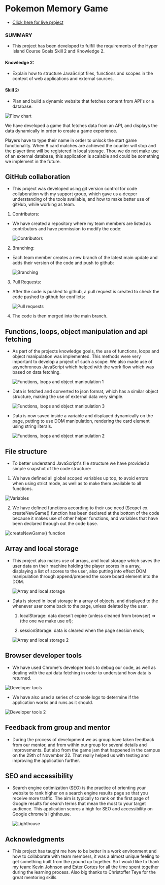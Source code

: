 # Pokemon Memory Game

- [Click here for live project](https://adorable-syrniki-de194e.netlify.app/)

### SUMMARY

- This project has been developed to fulfill the requirements of the Hyper Island Course Goals Skill 2 and Knowledge 2.

#### Knowledge 2:

- Explain how to structure JavaScript files, functions and scopes in the context of web applications and external sources.

#### Skill 2:

- Plan and build a dynamic website that fetches content from API's or a database.

![Flow chart](https://res.cloudinary.com/frank2021/image/upload/v1669640273/pokemon_game/Flow_chart_xmjjop.png)

We have developed a game that fetches data from an API, and displays the data dynamically in order to create a game experience.

Players have to type their name in order to unlock the start game functionality. When 8 card matches are achieved the counter will stop and the player time will be registered in local storage. Thou we do not make use of an external database, this application is scalable and could be something we implement in the future.

## GitHub collaboration

- This project was developed using git version control for code collaboration with my support group, which gave us a deeper understanding of the tools available, and how to make better use of gitHub, while working as team.

1.  Contributors:

- We have created a repository where my team members are listed as contributors and have permission to modify the code:

  ![Contributors](https://res.cloudinary.com/frank2021/image/upload/v1669710463/pokemon_game/contributors_gv5hh6.png)

2.  Branching:

- Each team member creates a new branch of the latest main update and adds their version of the code and push to github:

  ![Branching](https://res.cloudinary.com/frank2021/image/upload/v1669640716/pokemon_game/fork_and_branches_hvdn9g.png)

3.  Pull Requests:

- After the code is pushed to github, a pull request is created to check the code pushed to github for conflicts:

  ![Pull requests](https://res.cloudinary.com/frank2021/image/upload/v1669640716/pokemon_game/pull_requests_yqvh01.png)

4. The code is then merged into the main branch.

## Functions, loops, object manipulation and api fetching

- As part of the projects knowledge goals, the use of functions, loops and object manipulation was implemented.
  This methods were very important to develop a project of such a scope. We also made use of asynchronous JavaScript
  which helped with the work flow which was based on data fetching.

  ![Functions, loops and object manipulation 1](https://res.cloudinary.com/frank2021/image/upload/v1669663646/pokemon_game/api_fetching_echvih.png)

- Data is fetched and converted to json format, which has a similar object structure, making the use of external data very simple.

  ![Functions, loops and object manipulation 3](https://res.cloudinary.com/frank2021/image/upload/v1669803371/pokemon_game/obj_c7dm9w.png)

- Data is now saved inside a variable and displayed dynamically on the page, putting to use DOM manipulation, rendering the card element using string literals.

  ![Functions, loops and object manipulation 2](https://res.cloudinary.com/frank2021/image/upload/v1669663340/pokemon_game/functions_jwgfu2.png)

## File structure

- To better understand JavaScript's file structure we have provided a simple snapshot of the code structure:

1. We have defined all global scoped variables up top, to avoid errors when using strict mode, as well as to make them available to all functions.

![Variables](https://res.cloudinary.com/frank2021/image/upload/v1669810489/pokemon_game/variable_scope_uup9vz.png)

2. We have defined functions according to their use need (Scope) ex. createNewGame() function has been declared at the bottom of the code because it makes use of other helper functions, and variables that have been declared through out the code base.

![createNewGame() function](https://res.cloudinary.com/frank2021/image/upload/v1669809103/pokemon_game/function_scope_pyr72l.png)

## Array and local storage

- This project also makes use of arrays, and local storage which saves the user data on their machine holding the player scores in a array, displaying a list of scores to the user, also putting into effect DOM manipulation through append/prepend the score board element into the DOM.

  ![Array and local storage](https://res.cloudinary.com/frank2021/image/upload/v1669665647/pokemon_game/array_and_localstorage_d3m8uj.png)

- Data is stored in local storage in a array of objects, and displayed to the whenever user come back to the page, unless deleted by the user.

  1. localStorage: data doesn't expire (unless cleaned from browser) => (the one we make use of);

  2. sessionStorage: data is cleared when the page session ends;

  ![Array and local storage 2](https://res.cloudinary.com/frank2021/image/upload/v1669798740/pokemon_game/2022-11-30_sasolq.png)

## Browser developer tools

- We have used Chrome's developer tools to debug our code, as well as dealing with the api data fetching in order to understand how data is returned.

![Developer tools](https://res.cloudinary.com/frank2021/image/upload/v1669799914/pokemon_game/2022-11-30_2_faobic.png)

- We have also used a series of console logs to determine if the application works and runs as it should.

![Developer tools 2](https://res.cloudinary.com/frank2021/image/upload/v1669800471/pokemon_game/clg_eg1pc4.png)

## Feedback from group and mentor

- During the process of development we as group have taken feedback from our mentor, and from within our group for several details and improvements.
  But also from the game jam that happened in the campus on the 29th of November 22. That really helped us with testing and improving the application further.

## SEO and accessibility

- Search engine optimization (SEO) is the practice of orienting your website to rank higher on a search engine results page so that you receive more traffic. The aim is typically to rank on the first page of Google results for search terms that mean the most to your target audience. This application scores a high for SEO and accessibility on Google chrome's lighthouse.

  ![Lighthouse](https://res.cloudinary.com/frank2021/image/upload/v1669640884/pokemon_game/lighthouse_pxwo8b.png)

## Acknowledgments

- This project has taught me how to be better in a work environment and how to collaborate with team members, it was a almost unique feeling to get something built from the ground up together. So I would like to thank my team: [Kevin Johnson](https://github.com/johnsonmkevin) and [Ester Cortes](https://github.com/kristallers) for all the time spent together during the learning process. Also big thanks to Christoffer Teye for the great mentoring skills.
